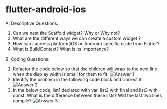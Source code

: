 # flutter-android-ios
A. Descriptive Questions: 
1. Can we nest the Scaffold widget? Why or Why not? 
2. What are the different ways we can create a custom widget ? 
3. How can I access platform(iOS or Android) specific code from Flutter? 
4. What is BuildContext? What is its importance? 

B. Coding Questions: 
1. Refactor the code below so that the children will wrap to the next line when the display width is small for them to fit.
![Answer 1](https://i.postimg.cc/2qsST7T3/ans1.png)
2. Identify the problem in the following code block and correct it. 
![Answer 2](https://i.postimg.cc/vg7xVKMG/ans2.png)
3. In the below code, list1 declared with var, list2 with final and list3 with const. What is the difference between these lists? Will the last two lines compile? 
![Answer 3](https://i.postimg.cc/62C5P41c/ans3.png)

